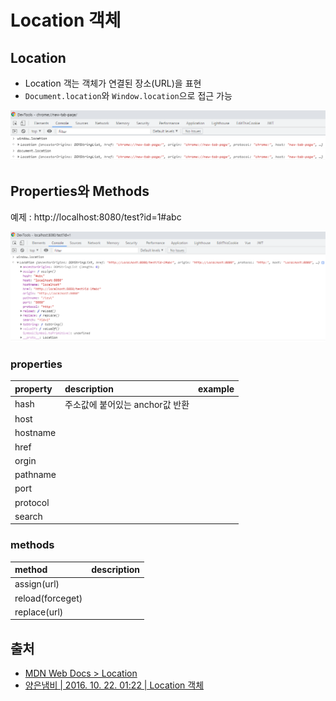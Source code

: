 # Location 객체

## Location

* Location 객는 객체가 연결된 장소\(URL\)을 표현
* `Document.location`와 `Window.location`으로 접근 가능

![](../.gitbook/assets/image%20%287%29.png)

## Properties와 Methods

예제 : http://localhost:8080/test?id=1\#abc

![](../.gitbook/assets/image%20%286%29.png)

### properties

| property | description | example |
| :--- | :--- | :--- |
| hash | 주소값에 붙어있는 anchor값 반환 |  |
| host |  |  |
| hostname |  |  |
| href |  |  |
| orgin |  |  |
| pathname |  |  |
| port |  |  |
| protocol |  |  |
| search |  |  |

### methods

| method | description |
| :--- | :--- |
| assign\(url\) |  |
| reload\(forceget\) |  |
| replace\(url\) |  |

## 출처

* [MDN Web Docs &gt; Location](https://developer.mozilla.org/ko/docs/Web/API/Location)
* [양은냄비 \| 2016. 10. 22. 01:22 \| Location 객체](https://iamawebdeveloper.tistory.com/41)



